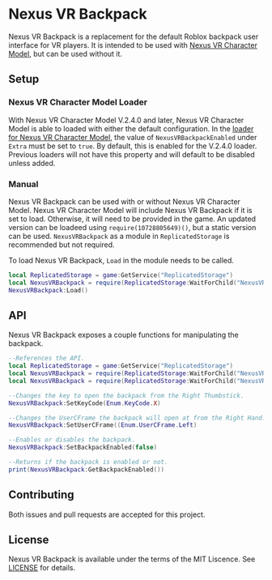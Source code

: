# Nexus VR Backpack
Nexus VR Backpack is a replacement for the default Roblox
backpack user interface for VR players. It is intended
to be used with [Nexus VR Character Model](https://github.com/TheNexusAvenger/Nexus-VR-Character-Model),
but can be used without it.

## Setup
### Nexus VR Character Model Loader
With Nexus VR Character Model V.2.4.0 and later, Nexus
VR Character Model is able to loaded with either the
default configuration. In the [loader for Nexus VR Character Model](https://github.com/TheNexusAvenger/Nexus-VR-Character-Model/blob/master/NexusVRCharacterModelLoader.server.lua),
the value of `NexusVRBackpackEnabled` under `Extra` must
be set to `true`. By default, this is enabled for
the V.2.4.0 loader. Previous loaders will not have this
property and will default to be disabled unless added.

### Manual
Nexus VR Backpack can be used with or without Nexus
VR Character Model. Nexus VR Character Model will
include Nexus VR Backpack if it is set to load. Otherwise,
it will need to be provided in the game. An updated
version can be loadeed using `require(10728805649)()`,
but a static version can be used. `NexusVRBackpack` as
a module in `ReplicatedStorage` is recommended but
not required.

To load Nexus VR Backpack, `Load` in the module needs
to be called.

```lua
local ReplicatedStorage = game:GetService("ReplicatedStorage")
local NexusVRBackpack = require(ReplicatedStorage:WaitForChild("NexusVRBackpack"))
NexusVRBackpack:Load()
```

## API
Nexus VR Backpack exposes a couple functions for manipulating
the backpack.

```lua
--References the API.
local ReplicatedStorage = game:GetService("ReplicatedStorage")
local NexusVRBackpack = require(ReplicatedStorage:WaitForChild("NexusVRCharacterModel")).Api:WaitFor("Backpack") --Nexus VR Character Model V.2.4.0 or newer only.
local NexusVRBackpack = require(ReplicatedStorage:WaitForChild("NexusVRBackpack")) --Any version of Nexus VR Character Model (including V.2.4.0 or later) or no version at all.

--Changes the key to open the backpack from the Right Thumbstick.
NexusVRBackpack:SetKeyCode(Enum.KeyCode.X)

--Changes the UserCFrame the backpack will open at from the Right Hand.
NexusVRBackpack:SetUserCFrame((Enum.UserCFrame.Left)

--Enables or disables the backpack.
NexusVRBackpack:SetBackpackEnabled(false)

--Returns if the backpack is enabled or not.
print(NexusVRBackpack:GetBackpackEnabled())
```

## Contributing
Both issues and pull requests are accepted for this project.

## License
Nexus VR Backpack is available under the terms of the MIT 
Liscence. See [LICENSE](LICENSE) for details.
